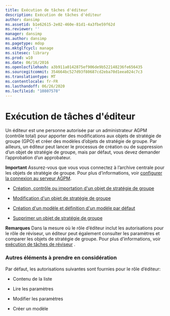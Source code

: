 ```yaml
---
title: Exécution de tâches d'éditeur
description: Exécution de tâches d'éditeur
author: dansimp
ms.assetid: b1e62615-2e02-460e-81d1-4a3fbe59f62d
ms.reviewer: ''
manager: dansimp
ms.author: dansimp
ms.pagetype: mdop
ms.mktglfcycl: manage
ms.sitesec: library
ms.prod: w10
ms.date: 06/16/2016
ms.openlocfilehash: a3b911a0142875ef906de9b522148236fe656435
ms.sourcegitcommit: 354664bc527d93f80687cd2eba70d1eea024c7c3
ms.translationtype: MT
ms.contentlocale: fr-FR
ms.lasthandoff: 06/26/2020
ms.locfileid: "10807578"
---
```

# Exécution de tâches d'éditeur


Un éditeur est une personne autorisée par un administrateur AGPM (contrôle total) pour apporter des modifications aux objets de stratégie de groupe (GPO) et créer des modèles d’objets de stratégie de groupe. Par ailleurs, un éditeur peut lancer le processus de création ou de suppression d’un objet de stratégie de groupe, mais par défaut, vous devez demander l’approbation d’un approbateur.

**Important**  Assurez-vous que vous vous connectez à l’archive centrale pour les objets de stratégie de groupe. Pour plus d’informations, voir [configurer la connexion au serveur AGPM](configure-the-agpm-server-connection-reviewer.md).

 

-   [Création, contrôle ou importation d'un objet de stratégie de groupe](creating-controlling-or-importing-a-gpo-editor.md)

-   [Modification d'un objet de stratégie de groupe](editing-a-gpo.md)

-   [Création d'un modèle et définition d'un modèle par défaut](creating-a-template-and-setting-a-default-template.md)

-   [Supprimer un objet de stratégie de groupe](delete-a-gpo-editor.md)

**Remarques**  Dans la mesure où le rôle d’éditeur inclut les autorisations pour le rôle de réviseur, un éditeur peut également consulter les paramètres et comparer les objets de stratégie de groupe. Pour plus d’informations, voir [exécution de tâches de réviseur](performing-reviewer-tasks.md) .

 

### Autres éléments à prendre en considération

Par défaut, les autorisations suivantes sont fournies pour le rôle d’éditeur:

-   Contenu de la liste

-   Lire les paramètres

-   Modifier les paramètres

-   Créer un modèle

 

 





